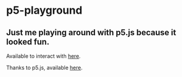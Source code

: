 # p5-playground
## Just me playing around with p5.js because it looked fun.
Available to interact with [here](https://p5bounce.herokuapp.com/).

Thanks to p5.js, available [here](https://p5js.org/).
